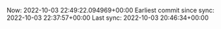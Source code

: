 Now: 2022-10-03 22:49:22.094969+00:00 Earliest commit since sync: 2022-10-03 22:37:57+00:00 Last sync: 2022-10-03 20:46:34+00:00
